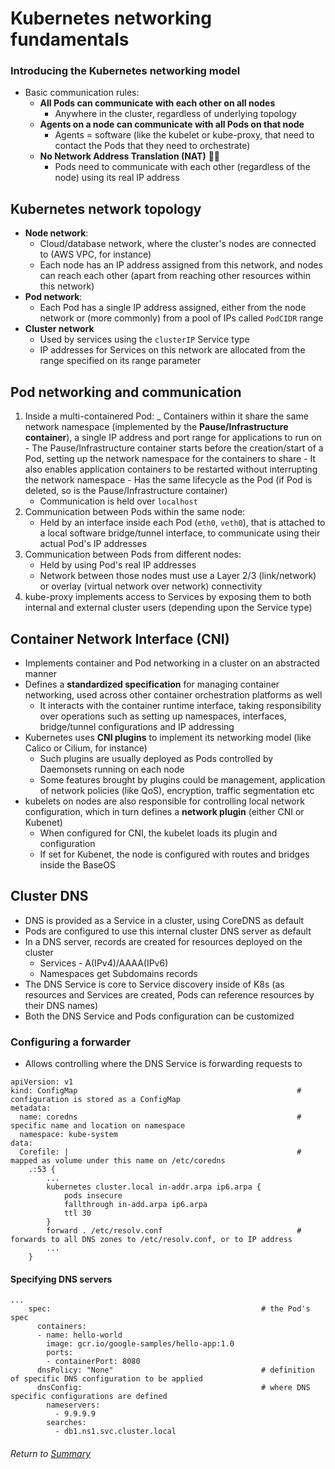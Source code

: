 # Kubernetes networking fundamentals

### Introducing the Kubernetes networking model
- Basic communication rules:
    - **All Pods can communicate with each other on all nodes**
        - Anywhere in the cluster, regardless of underlying topology
    - **Agents on a node can communicate with all Pods on that node**
        - Agents = software (like the kubelet or kube-proxy, that need to contact the Pods that they need to orchestrate)
    - **No Network Address Translation (NAT)** 🚫🛜
        - Pods need to communicate with each other (regardless of the node) using its real IP address

## Kubernetes network topology
- **Node network**:
    - Cloud/database network, where the cluster's nodes are connected to (AWS VPC, for instance)
    - Each node has an IP address assigned from this network, and nodes can reach each other (apart from reaching other resources within this network)
- **Pod network**:
    - Each Pod has a single IP address assigned, either from the node network or (more commonly) from a pool of IPs called `PodCIDR` range
- **Cluster network**
    - Used by services using the `clusterIP` Service type
    - IP addresses for Services on this network are allocated from the range specified on its range parameter

## Pod networking and communication
1. Inside a multi-containered Pod:
    _ Containers within it share the same network namespace (implemented by the **Pause/Infrastructure container**), a single IP address and port range for applications to run on
        - The Pause/Infrastructure container starts before the creation/start of a Pod, setting up the network namespace for the containers to share
            - It also enables application containers to be restarted without interrupting the network namespace
            - Has the same lifecycle as the Pod (if Pod is deleted, so is the Pause/Infrastructure container)
    - Communication is held over `localhost`
2. Communication between Pods within the same node:
    - Held by an interface inside each Pod (`eth0`, `veth0`), that is attached to a local software bridge/tunnel interface, to communicate using their actual Pod's IP addresses
3. Communication between Pods from different nodes:
    - Held by using Pod's real IP addresses
    - Network between those nodes must use a Layer 2/3 (link/network) or overlay (virtual network over network) connectivity
4. kube-proxy implements access to Services by exposing them to both internal and external cluster users (depending upon the Service type)

## Container Network Interface (CNI)
- Implements container and Pod networking in a cluster on an abstracted manner
- Defines a **standardized specification** for managing container networking, used across other container orchestration platforms as well
    - It interacts with the container runtime interface, taking responsibility over operations such as setting up namespaces, interfaces, bridge/tunnel configurations and IP addressing
- Kubernetes uses **CNI plugins** to implement its networking model (like Calico or Cilium, for instance)
    - Such plugins are usually deployed as Pods controlled by Daemonsets running on each node
    - Some features brought by plugins could be management, application of network policies (like QoS), encryption, traffic segmentation etc
- kubelets on nodes are also responsible for controlling local network configuration, which in turn defines a **network plugin** (either CNI or Kubenet)
    - When configured for CNI, the kubelet loads its plugin and configuration
    - If set for Kubenet, the node is configured with routes and bridges inside the BaseOS

## Cluster DNS
- DNS is provided as a Service in a cluster, using CoreDNS as default
- Pods are configured to use this internal cluster DNS server as default
- In a DNS server, records are created for resources deployed on the cluster
    - Services - A(IPv4)/AAAA(IPv6)
    - Namespaces get Subdomains records
- The DNS Service is core to Service discovery inside of K8s (as resources and Services are created, Pods can reference resources by their DNS names)
- Both the DNS Service and Pods configuration can be customized

### Configuring a forwarder
- Allows controlling where the DNS Service is forwarding requests to
```
apiVersion: v1
kind: ConfigMap                                                 # configuration is stored as a ConfigMap
metadata:
  name: coredns                                                 # specific name and location on namespace
  namespace: kube-system
data:                                                               
  Corefile: |                                                   # mapped as volume under this name on /etc/coredns
    .:53 {
        ...
        kubernetes cluster.local in-addr.arpa ip6.arpa {
            pods insecure
            fallthrough in-add.arpa ip6.arpa
            ttl 30
        }
        forward . /etc/resolv.conf                              # forwards to all DNS zones to /etc/resolv.conf, or to IP address
        ...
    }
```

#### Specifying DNS servers
```
...
    spec:                                               # the Pod's spec
      containers:
      - name: hello-world
        image: gcr.io/google-samples/hello-app:1.0
        ports:
        - containerPort: 8080
      dnsPolicy: "None"                                 # definition of specific DNS configuration to be applied
      dnsConfig:                                        # where DNS specific configurations are defined
        nameservers:
          - 9.9.9.9
        searches:
          - db1.ns1.svc.cluster.local
```

###### Return to [Summary](README.md)